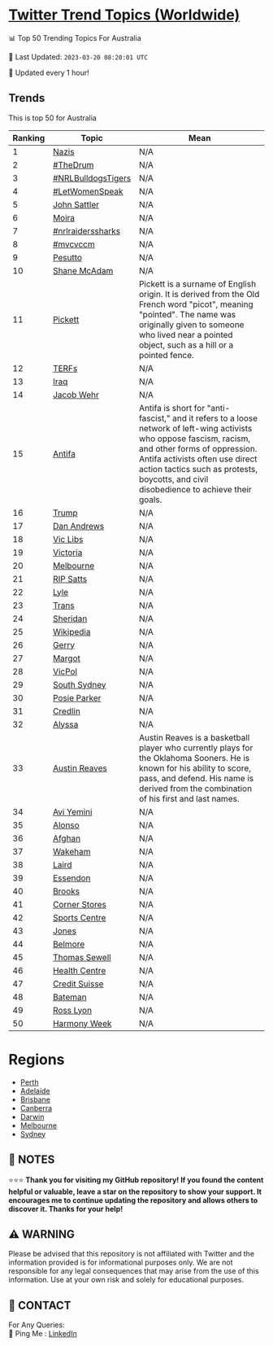 [Twitter Trend Topics (Worldwide)](https://github.com/ErcinDedeoglu/Twitter-Trend-Topics)
==========


📊 Top 50 Trending Topics For Australia

📆 Last Updated: `2023-03-20 08:20:01 UTC`

🔧 Updated every 1 hour!


## Trends

This is top 50 for Australia

| Ranking | Topic | Mean |
| ------- | ------------ | ------------ |
| 1 | [Nazis](http://twitter.com/search?q=Nazis) | N/A |
| 2 | [#TheDrum](http://twitter.com/search?q=%23TheDrum) | N/A |
| 3 | [#NRLBulldogsTigers](http://twitter.com/search?q=%23NRLBulldogsTigers) | N/A |
| 4 | [#LetWomenSpeak](http://twitter.com/search?q=%23LetWomenSpeak) | N/A |
| 5 | [John Sattler](http://twitter.com/search?q=John+Sattler) | N/A |
| 6 | [Moira](http://twitter.com/search?q=Moira) | N/A |
| 7 | [#nrlraiderssharks](http://twitter.com/search?q=%23nrlraiderssharks) | N/A |
| 8 | [#mvcvccm](http://twitter.com/search?q=%23mvcvccm) | N/A |
| 9 | [Pesutto](http://twitter.com/search?q=Pesutto) | N/A |
| 10 | [Shane McAdam](http://twitter.com/search?q=Shane+McAdam) | N/A |
| 11 | [Pickett](http://twitter.com/search?q=Pickett) | Pickett is a surname of English origin. It is derived from the Old French word "picot", meaning "pointed". The name was originally given to someone who lived near a pointed object, such as a hill or a pointed fence. |
| 12 | [TERFs](http://twitter.com/search?q=TERFs) | N/A |
| 13 | [Iraq](http://twitter.com/search?q=Iraq) | N/A |
| 14 | [Jacob Wehr](http://twitter.com/search?q=Jacob+Wehr) | N/A |
| 15 | [Antifa](http://twitter.com/search?q=Antifa) | Antifa is short for "anti-fascist," and it refers to a loose network of left-wing activists who oppose fascism, racism, and other forms of oppression. Antifa activists often use direct action tactics such as protests, boycotts, and civil disobedience to achieve their goals. |
| 16 | [Trump](http://twitter.com/search?q=Trump) | N/A |
| 17 | [Dan Andrews](http://twitter.com/search?q=Dan+Andrews) | N/A |
| 18 | [Vic Libs](http://twitter.com/search?q=Vic+Libs) | N/A |
| 19 | [Victoria](http://twitter.com/search?q=Victoria) | N/A |
| 20 | [Melbourne](http://twitter.com/search?q=Melbourne) | N/A |
| 21 | [RIP Satts](http://twitter.com/search?q=RIP+Satts) | N/A |
| 22 | [Lyle](http://twitter.com/search?q=Lyle) | N/A |
| 23 | [Trans](http://twitter.com/search?q=Trans) | N/A |
| 24 | [Sheridan](http://twitter.com/search?q=Sheridan) | N/A |
| 25 | [Wikipedia](http://twitter.com/search?q=Wikipedia) | N/A |
| 26 | [Gerry](http://twitter.com/search?q=Gerry) | N/A |
| 27 | [Margot](http://twitter.com/search?q=Margot) | N/A |
| 28 | [VicPol](http://twitter.com/search?q=VicPol) | N/A |
| 29 | [South Sydney](http://twitter.com/search?q=South+Sydney) | N/A |
| 30 | [Posie Parker](http://twitter.com/search?q=Posie+Parker) | N/A |
| 31 | [Credlin](http://twitter.com/search?q=Credlin) | N/A |
| 32 | [Alyssa](http://twitter.com/search?q=Alyssa) | N/A |
| 33 | [Austin Reaves](http://twitter.com/search?q=Austin+Reaves) | Austin Reaves is a basketball player who currently plays for the Oklahoma Sooners. He is known for his ability to score, pass, and defend. His name is derived from the combination of his first and last names. |
| 34 | [Avi Yemini](http://twitter.com/search?q=Avi+Yemini) | N/A |
| 35 | [Alonso](http://twitter.com/search?q=Alonso) | N/A |
| 36 | [Afghan](http://twitter.com/search?q=Afghan) | N/A |
| 37 | [Wakeham](http://twitter.com/search?q=Wakeham) | N/A |
| 38 | [Laird](http://twitter.com/search?q=Laird) | N/A |
| 39 | [Essendon](http://twitter.com/search?q=Essendon) | N/A |
| 40 | [Brooks](http://twitter.com/search?q=Brooks) | N/A |
| 41 | [Corner Stores](http://twitter.com/search?q=Corner+Stores) | N/A |
| 42 | [Sports Centre](http://twitter.com/search?q=Sports+Centre) | N/A |
| 43 | [Jones](http://twitter.com/search?q=Jones) | N/A |
| 44 | [Belmore](http://twitter.com/search?q=Belmore) | N/A |
| 45 | [Thomas Sewell](http://twitter.com/search?q=Thomas+Sewell) | N/A |
| 46 | [Health Centre](http://twitter.com/search?q=Health+Centre) | N/A |
| 47 | [Credit Suisse](http://twitter.com/search?q=Credit+Suisse) | N/A |
| 48 | [Bateman](http://twitter.com/search?q=Bateman) | N/A |
| 49 | [Ross Lyon](http://twitter.com/search?q=Ross+Lyon) | N/A |
| 50 | [Harmony Week](http://twitter.com/search?q=Harmony+Week) | N/A |



# Regions

* [Perth](</Australia/Perth.md>)
* [Adelaide](</Australia/Adelaide.md>)
* [Brisbane](</Australia/Brisbane.md>)
* [Canberra](</Australia/Canberra.md>)
* [Darwin](</Australia/Darwin.md>)
* [Melbourne](</Australia/Melbourne.md>)
* [Sydney](</Australia/Sydney.md>)



## 📝 NOTES

⭐⭐⭐ **Thank you for visiting my GitHub repository! If you found the content helpful or valuable, leave a star on the repository to show your support. It encourages me to continue updating the repository and allows others to discover it. Thanks for your help!**


## ⚠️ WARNING

Please be advised that this repository is not affiliated with Twitter and the information provided is for informational purposes only. We are not responsible for any legal consequences that may arise from the use of this information. Use at your own risk and solely for educational purposes.


## 📨 CONTACT

 For Any Queries:  
            🏓 Ping Me : [LinkedIn](https://www.linkedin.com/in/ercindedeoglu/)
